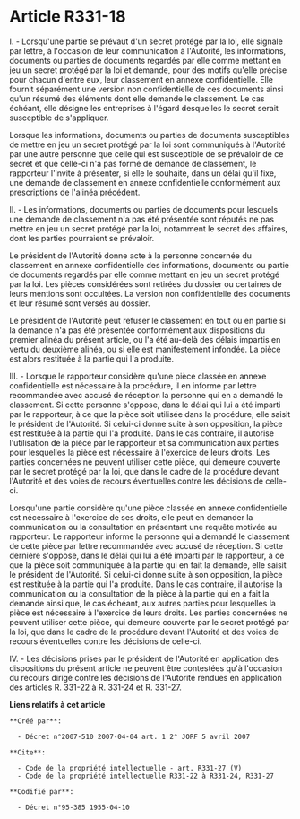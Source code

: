# Article R331-18

I. - Lorsqu'une partie se prévaut d'un secret protégé par la loi, elle signale par lettre, à l'occasion de leur communication
à l'Autorité, les informations, documents ou parties de documents regardés par elle comme mettant en jeu un secret protégé
par la loi et demande, pour des motifs qu'elle précise pour chacun d'entre eux, leur classement en annexe confidentielle.
Elle fournit séparément une version non confidentielle de ces documents ainsi qu'un résumé des éléments dont elle demande le
classement. Le cas échéant, elle désigne les entreprises à l'égard desquelles le secret serait susceptible de s'appliquer.

Lorsque les informations, documents ou parties de documents susceptibles de mettre en jeu un secret protégé par la loi sont
communiqués à l'Autorité par une autre personne que celle qui est susceptible de se prévaloir de ce secret et que celle-ci
n'a pas formé de demande de classement, le rapporteur l'invite à présenter, si elle le souhaite, dans un délai qu'il fixe,
une demande de classement en annexe confidentielle conformément aux prescriptions de l'alinéa précédent.

II. - Les informations, documents ou parties de documents pour lesquels une demande de classement n'a pas été présentée sont
réputés ne pas mettre en jeu un secret protégé par la loi, notamment le secret des affaires, dont les parties pourraient se
prévaloir.

Le président de l'Autorité donne acte à la personne concernée du classement en annexe confidentielle des informations,
documents ou partie de documents regardés par elle comme mettant en jeu un secret protégé par la loi. Les pièces considérées
sont retirées du dossier ou certaines de leurs mentions sont occultées. La version non confidentielle des documents et leur
résumé sont versés au dossier.

Le président de l'Autorité peut refuser le classement en tout ou en partie si la demande n'a pas été présentée conformément
aux dispositions du premier alinéa du présent article, ou l'a été au-delà des délais impartis en vertu du deuxième alinéa, ou
si elle est manifestement infondée. La pièce est alors restituée à la partie qui l'a produite.

III. - Lorsque le rapporteur considère qu'une pièce classée en annexe confidentielle est nécessaire à la procédure, il en
informe par lettre recommandée avec accusé de réception la personne qui en a demandé le classement. Si cette personne
s'oppose, dans le délai qui lui a été imparti par le rapporteur, à ce que la pièce soit utilisée dans la procédure, elle
saisit le président de l'Autorité. Si celui-ci donne suite à son opposition, la pièce est restituée à la partie qui l'a
produite. Dans le cas contraire, il autorise l'utilisation de la pièce par le rapporteur et sa communication aux parties pour
lesquelles la pièce est nécessaire à l'exercice de leurs droits. Les parties concernées ne peuvent utiliser cette pièce, qui
demeure couverte par le secret protégé par la loi, que dans le cadre de la procédure devant l'Autorité et des voies de
recours éventuelles contre les décisions de celle-ci.

Lorsqu'une partie considère qu'une pièce classée en annexe confidentielle est nécessaire à l'exercice de ses droits, elle
peut en demander la communication ou la consultation en présentant une requête motivée au rapporteur. Le rapporteur informe
la personne qui a demandé le classement de cette pièce par lettre recommandée avec accusé de réception. Si cette dernière
s'oppose, dans le délai qui lui a été imparti par le rapporteur, à ce que la pièce soit communiquée à la partie qui en fait
la demande, elle saisit le président de l'Autorité. Si celui-ci donne suite à son opposition, la pièce est restituée à la
partie qui l'a produite. Dans le cas contraire, il autorise la communication ou la consultation de la pièce à la partie qui
en a fait la demande ainsi que, le cas échéant, aux autres parties pour lesquelles la pièce est nécessaire à l'exercice de
leurs droits. Les parties concernées ne peuvent utiliser cette pièce, qui demeure couverte par le secret protégé par la loi,
que dans le cadre de la procédure devant l'Autorité et des voies de recours éventuelles contre les décisions de celle-ci.

IV. - Les décisions prises par le président de l'Autorité en application des dispositions du présent article ne peuvent être
contestées qu'à l'occasion du recours dirigé contre les décisions de l'Autorité rendues en application des articles R. 331-22
à R. 331-24 et R. 331-27.

**Liens relatifs à cet article**

	**Créé par**:

	  - Décret n°2007-510 2007-04-04 art. 1 2° JORF 5 avril 2007

	**Cite**:

	  - Code de la propriété intellectuelle - art. R331-27 (V)
	  - Code de la propriété intellectuelle R331-22 à R331-24, R331-27

	**Codifié par**:

	  - Décret n°95-385 1955-04-10

